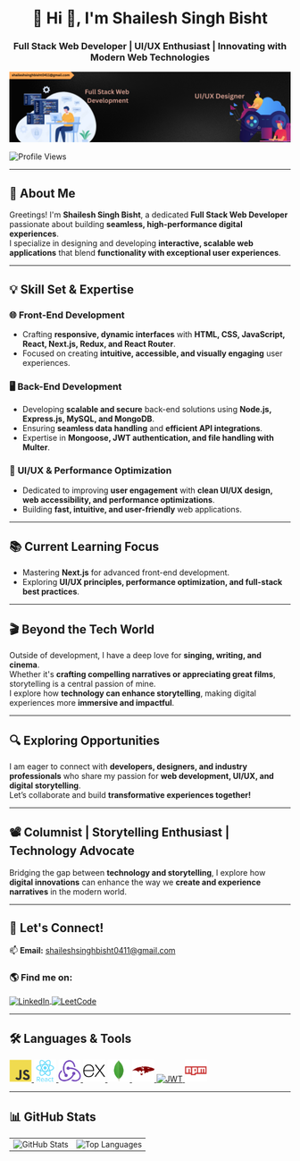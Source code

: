 <h1 align="center">🎯 Hi 👋, I'm Shailesh Singh Bisht</h1>

<h3 align="center">
Full Stack Web Developer | UI/UX Enthusiast | Innovating with Modern Web Technologies
</h3>

<p align="center">
  <img src="https://github.com/Shailesh-Singh-Bisht/Shailesh-Singh-Bisht/blob/6309e544bd512d622df66c17c8b5c2313a874cfb/Copy%20of%20Game%20Development.png" alt="Shailesh Singh Bisht" />
</p>

<p align="left">
  <img src="https://komarev.com/ghpvc/?username=shailesh-singh-bisht&label=Profile%20views&color=0e75b6&style=flat" alt="Profile Views" />
</p>

---

## 🚀 **About Me**
Greetings! I'm **Shailesh Singh Bisht**, a dedicated **Full Stack Web Developer** passionate about building **seamless, high-performance digital experiences**.  
I specialize in designing and developing **interactive, scalable web applications** that blend **functionality with exceptional user experiences**.

---

## 💡 **Skill Set & Expertise**

### 🌐 **Front-End Development**
- Crafting **responsive, dynamic interfaces** with **HTML, CSS, JavaScript, React, Next.js, Redux, and React Router**.  
- Focused on creating **intuitive, accessible, and visually engaging** user experiences.

### 🖥️ **Back-End Development**
- Developing **scalable and secure** back-end solutions using **Node.js, Express.js, MySQL, and MongoDB**.  
- Ensuring **seamless data handling** and **efficient API integrations**.
- Expertise in **Mongoose, JWT authentication, and file handling with Multer**.

### 🎨 **UI/UX & Performance Optimization**
- Dedicated to improving **user engagement** with **clean UI/UX design, web accessibility, and performance optimizations**.  
- Building **fast, intuitive, and user-friendly** web applications.

---

## 📚 **Current Learning Focus**
- Mastering **Next.js** for advanced front-end development.  
- Exploring **UI/UX principles, performance optimization, and full-stack best practices**.

---

## 🎬 **Beyond the Tech World**
Outside of development, I have a deep love for **singing, writing, and cinema**.  
Whether it's **crafting compelling narratives or appreciating great films**, storytelling is a central passion of mine.  
I explore how **technology can enhance storytelling**, making digital experiences more **immersive and impactful**.

---

## 🔍 **Exploring Opportunities**
I am eager to connect with **developers, designers, and industry professionals** who share my passion for **web development, UI/UX, and digital storytelling**.  
Let’s collaborate and build **transformative experiences together!**

---

## 📽️ **Columnist | Storytelling Enthusiast | Technology Advocate**
Bridging the gap between **technology and storytelling**, I explore how **digital innovations** can enhance the way we **create and experience narratives** in the modern world.

---

## 🔗 **Let's Connect!**
📫 **Email:** shaileshsinghbisht0411@gmail.com  

### 🌎 **Find me on:**
<p align="left">
  <a href="https://www.linkedin.com/in/shailesh-singh-bisht-13b30b258/" target="blank">
    <img align="center" src="https://raw.githubusercontent.com/rahuldkjain/github-profile-readme-generator/master/src/images/icons/Social/linked-in-alt.svg" alt="LinkedIn" height="30" width="40" />
  </a>
  <a href="https://leetcode.com/u/shailesh_singh_bisht/" target="blank">
    <img align="center" src="https://raw.githubusercontent.com/rahuldkjain/github-profile-readme-generator/master/src/images/icons/Social/leet-code.svg" alt="LeetCode" height="30" width="40" />
  </a>
</p>

---

## 🛠️ **Languages & Tools**
<p align="left"> 
  <a href="https://developer.mozilla.org/en-US/docs/Web/JavaScript" target="_blank">
    <img src="https://raw.githubusercontent.com/devicons/devicon/master/icons/javascript/javascript-original.svg" alt="JavaScript" width="40" height="40"/>
  </a>
  <a href="https://react.dev/" target="_blank">
    <img src="https://raw.githubusercontent.com/devicons/devicon/master/icons/react/react-original-wordmark.svg" alt="ReactJS" width="40" height="40"/>
  </a>
  <a href="https://redux.js.org/" target="_blank">
    <img src="https://raw.githubusercontent.com/devicons/devicon/master/icons/redux/redux-original.svg" alt="Redux" width="40" height="40"/>
  </a>
  <a href="https://expressjs.com/" target="_blank">
    <img src="https://raw.githubusercontent.com/devicons/devicon/master/icons/express/express-original.svg" alt="Express.js" width="40" height="40"/>
  </a>
  <a href="https://www.mongodb.com/" target="_blank">
    <img src="https://raw.githubusercontent.com/devicons/devicon/master/icons/mongodb/mongodb-original.svg" alt="MongoDB" width="40" height="40"/>
  </a>
  <a href="https://mongoosejs.com/" target="_blank">
    <img src="https://raw.githubusercontent.com/devicons/devicon/master/icons/mongoose/mongoose-original.svg" alt="Mongoose" width="40" height="40"/>
  </a>
  <a href="https://jwt.io/" target="_blank">
    <img src="https://raw.githubusercontent.com/devicons/devicon/master/icons/jwt/jwt-original.svg" alt="JWT" width="40" height="40"/>
  </a>
  <a href="https://www.npmjs.com/package/multer" target="_blank">
    <img src="https://raw.githubusercontent.com/devicons/devicon/master/icons/npm/npm-original-wordmark.svg" alt="Multer" width="40" height="40"/>
  </a>
</p>

---

## 📊 **GitHub Stats**
<table>
  <tr>
    <td>
      <img src="https://github-readme-stats.vercel.app/api?username=shailesh-singh-bisht&show_icons=true&locale=en" alt="GitHub Stats" />
    </td>
    <td>
      <img src="https://github-readme-stats.vercel.app/api/top-langs?username=shailesh-singh-bisht&show_icons=true&locale=en&layout=compact" alt="Top Languages" />
    </td>
  </tr>
</table>
